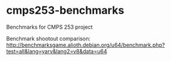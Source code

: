cmps253-benchmarks
==================

Benchmarks for CMPS 253 project

Benchmark shootout comparison:  
http://benchmarksgame.alioth.debian.org/u64/benchmark.php?test=all&lang=yarv&lang2=v8&data=u64

